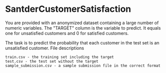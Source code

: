 # SantderCustomerSatisfaction


You are provided with an anonymized dataset containing a large number of numeric variables. The "TARGET" column is the variable to predict. It equals one for unsatisfied customers and 0 for satisfied customers.

The task is to predict the probability that each customer in the test set is an unsatisfied customer.
File descriptions

    train.csv - the training set including the target
    test.csv - the test set without the target
    sample_submission.csv - a sample submission file in the correct format

